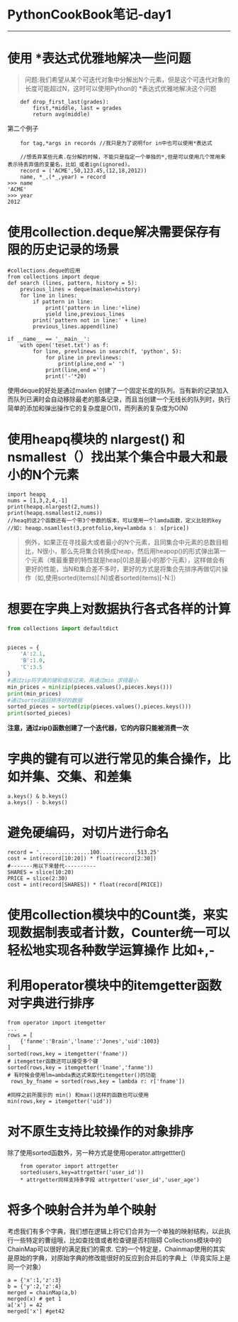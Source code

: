 # PythonCookBook笔记-day1


---
# 使用 *表达式优雅地解决一些问题
>问题:我们希望从某个可迭代对象中分解出N个元素，但是这个可迭代对象的长度可能超过N，这时可以使用Python的 *表达式优雅地解决这个问题
```
    def drop_first_last(grades):
        first,*middle, last = grades
        return avg(middle)
```
第二个例子
```
    for tag,*args in records //我只是为了说明for in中也可以使用*表达式
```
```
    //想丢弃某些元素.在分解的时候，不能只是指定一个单独的*,但是可以使用几个常用来表示待丢弃值的变量名，比如_或者ign(ignored)。
    record = ('ACME',50,123.45,(12,18,2012))
    name, *_,(*_,year) = record
>>> name
'ACME'
>>> year
2012
```

# 使用collection.deque解决需要保存有限的历史记录的场景
```
#collections.deque的应用
from collections import deque
def search (lines, pattern, history = 5):
    previous_lines = deque(maxlen=history)
    for line in lines:
        if pattern in line:
            print('pattern in line:'+line)
            yield line,previous_lines
        print('pattern not in line:' + line)
        previous_lines.append(line)

if __name__ == '__main__':
    with open('teset.txt') as f:
        for line, prevlinews in search(f, 'python', 5):
            for pline in prevlinews:
                print(pline,end =' ')
            print(line,end ='')
            print('-'*20)
```
使用deque的好处是通过maxlen 创建了一个固定长度的队列。当有新的记录加入而队列已满时会自动移除最老的那条记录，而且当创建一个无线长的队列时，执行简单的添加和弹出操作它的复杂度是O(1)，而列表的复杂度为O(N)

# 使用heapq模块的 nlargest() 和 nsmallest（）找出某个集合中最大和最小的N个元素
```
import heapq
nums = [1,3,2,4,-1]
print(heapq.nlargest(2,nums))
print(heapq.nsmallest(2,nums))
//heaq的这2个函数还有一个带3个参数的版本，可以使用一个lamda函数，定义比较的key
//如: heaqp.nsamllest(3,protfolio,key=lambda s： s[price])
```
>例外，如果正在寻找最大或者最小的N个元素，且同集合中元素的总数目相比，N很小，那么先将集合转换成heap，然后用heapop()的形式弹出第一个元素（堆最重要的特性就是heap[0]总是最小的那个元素），这样做会有更好的性能，当N和集合差不多时，更好的方式是将集合先排序再做切片操作（如,使用sorted(items)[:N]或者sorted(items)[-N:]）


# 想要在字典上对数据执行各式各样的计算
```python
from collections import defaultdict


pieces = {
    'A':2.1,
    'B':1.0,
    'C':3.5
}
#通过zip将字典的键和值反过来，再通过min 求得最小
min_prices = min(zip(pieces.values(),pieces.keys()))
print(min_prices)
#通过sorted返回排序好的数据
sorted_pieces = sorted(zip(pieces.values(),pieces.keys()))
print(sorted_pieces)
```
**注意，通过zip()函数创建了一个迭代器，它的内容只能被消费一次**

# 字典的键有可以进行常见的集合操作，比如并集、交集、和差集
```
a.keys() & b.keys()
a.keys() - b.keys()
```

# 避免硬编码，对切片进行命名
```
record = '................100............513.25'
cost = int(record[10:20]) * float(record[2:30])
#-------用以下来替代----------
SHARES = slice(10:20)
PRICE = slice(2:30)
cost = int(record[SHARES]) * float(record[PRICE])
```

# 使用collection模块中的Count类，来实现数据制表或者计数，Counter统一可以轻松地实现各种数学运算操作 比如+,-

# 利用operator模块中的itemgetter函数对字典进行排序
```
from operator import itemgetter
...
rows = [
    {'fanme':'Brain','lname':'Jones','uid':1003}
]
sorted(rows,key = itemgetter('fname'))
# itemgetter函数还可以接受多个键
sorted(rows,key = itemgetter('lname','fanme'))
# 有时候会使用lm=ambda表达式来取代itemgetter()的功能 
 rows_by_fname = sorted(rows,key = lambda r: r['fname'])
 
#同样之前所展示的 min() 和max()这样的函数也可以使用
min(rows,key = itemgetter('uid'))
```

# 对不原生支持比较操作的对象排序
除了使用sorted函数外，另一种方式是使用operator.attrgettter()
```
    from operator import attrgetter
    sorted(users,key=attrgetter('user_id'))
    * attrgetter同样支持多字段 attrgetter('user_id','user_age')
```

# 将多个映射合并为单个映射
考虑我们有多个字典，我们想在逻辑上将它们合并为一个单独的映射结构，以此执行一些特定的曹组哦，比如查找值或者检查键是否村阻碍
Collections模块中的ChainMap可以很好的满足我们的需求.
它的一个特定是，Chainmap使用的其实是原始的字典，对原始字典的修改能很好的反应到合并后的字典上（毕竟实际上是同一个对象）
```
a = {'x':1,'z':3}
b = {'y':2,'z':4}
merged = chainMap(a,b)
merged(x) # get 1
a['x'] = 42
merged['x'] #get42

```





